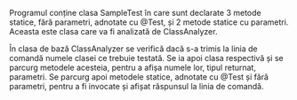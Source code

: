 Programul conține clasa SampleTest în care sunt declarate 3 metode statice, fără parametri, adnotate cu @Test, și 2 metode statice cu parametri. Aceasta este clasa care va fi analizată de ClassAnalyzer.

În clasa de bază ClassAnalyzer se verifică dacă s-a trimis la linia de comandă numele clasei ce trebuie testată. Se ia apoi clasa respectivă și se parcurg metodele acesteia, pentru a afișa numele lor, tipul returnat, parametri. Se parcurg apoi metodele statice, adnotate cu @Test și fără parametri, pentru a fi invocate și afișat răspunsul la linia de comandă. 